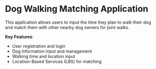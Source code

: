 # Dog Walking Matching Application

This application allows users to input the time they plan to walk their dog and match them with other nearby dog owners for joint walks.

**Key Features**:
- User registration and login
- Dog information input and management
- Walking time and location input
- Location-Based Services (LBS) for matching

